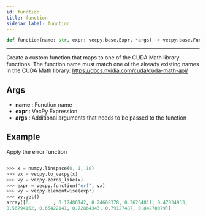```yaml
---
id: function
title: function
sidebar_label: function  
---
```


```python
def function(name: str, expr: vecpy.base.Expr, *args) -> vecpy.base.Function:
```

---


Create a custom function that maps to one of the CUDA Math library functions. 
The function name must match one of the already existing names in the CUDA
Math library: https://docs.nvidia.com/cuda/cuda-math-api/ 

## Args
* **name**  : Function name
* **expr**  : VecPy Expression
* **args**  : Additional arguments that needs to be passed to the function

## Example

Apply the error function       


```python

>>> x = numpy.linspace(0, 1, 10)
>>> vx = vecpy.to_vecpy(x)
>>> vy = vecpy.zeros_like(x)
>>> expr = vecpy.function("erf", vx)
>>> vy = vecpy.elementwise(expr)
>>> vy.get()
array([0.        , 0.12486142, 0.24668378, 0.36264811, 0.47034933,
0.56794162, 0.65422141, 0.72864343, 0.79127487, 0.84270079])

```


